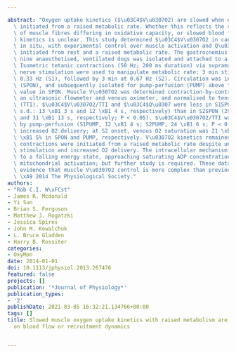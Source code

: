 ---
abstract: "Oxygen uptake kinetics ($\u03C4$V\u0307O2) are slowed when exercise is\
  \ initiated from a raised metabolic rate. Whether this reflects the recruitment\
  \ of muscle fibres differing in oxidative capacity, or slowed blood flow (Q\u0307\
  ) kinetics is unclear. This study determined $\u03C4$V\u0307O2 in canine muscle\
  \ in situ, with experimental control over muscle activation and Q\u0307 during contractions\
  \ initiated from rest and a raised metabolic rate. The gastrocnemius complex of\
  \ nine anaesthetised, ventilated dogs was isolated and attached to a force transducer.\
  \ Isometric tetanic contractions (50 Hz; 200 ms duration) via supramaximal sciatic\
  \ nerve stimulation were used to manipulate metabolic rate: 3 min stimulation at\
  \ 0.33 Hz (S1), followed by 3 min at 0.67 Hz (S2). Circulation was initially intact\
  \ (SPON), and subsequently isolated for pump-perfusion (PUMP) above the greatest\
  \ value in SPON. Muscle V\u0307O2 was determined contraction-by-contraction using\
  \ an ultrasonic flowmeter and venous oximeter, and normalised to tension-time integral\
  \ (TTI). $\u03C4$V\u0307O2/TTI and $\u03C4$Q\u0307 were less in S1SPON (mean \xB1\
  \ s.d.: 13 \xB1 3 s and 12 \xB1 4 s, respectively) than in S2SPON (29 \xB1 19 s\
  \ and 31 \xB1 13 s, respectively; P < 0.05). $\u03C4$V\u0307O2/TTI was unchanged\
  \ by pump-perfusion (S1PUMP, 12 \xB1 4 s; S2PUMP, 24 \xB1 6 s; P < 0.001) despite\
  \ increased O2 delivery; at S2 onset, venous O2 saturation was 21 \xB1 4% and 65\
  \ \xB1 5% in SPON and PUMP, respectively. V\u0307O2 kinetics remained slowed when\
  \ contractions were initiated from a raised metabolic rate despite uniform muscle\
  \ stimulation and increased O2 delivery. The intracellular mechanism may relate\
  \ to a falling energy state, approaching saturating ADP concentration, and/or slowed\
  \ mitochondrial activation; but further study is required. These data add to the\
  \ evidence that muscle V\u0307O2 control is more complex than previously suggested.\
  \ \xA9 2014 The Physiological Society."
authors:
- "Rob C.I. W\xFCst"
- James R. Mcdonald
- Yi Sun
- Brian S. Ferguson
- Matthew J. Rogatzki
- Jessica Spires
- John M. Kowalchuk
- L. Bruce Gladden
- Harry B. Rossiter
categories:
- OxyMon
date: 2014-01-01
doi: 10.1113/jphysiol.2013.267476
featured: false
projects: []
publication: '*Journal of Physiology*'
publication_types:
- '2'
publishDate: 2021-03-05 16:32:21.134766+00:00
tags: []
title: Slowed muscle oxygen uptake kinetics with raised metabolism are not dependent
  on blood flow or recruitment dynamics

---
